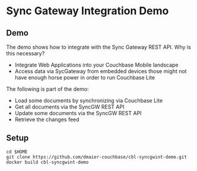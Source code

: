 # Sync Gateway Integration Demo

## Demo

The demo shows how to integrate with the Sync Gateway REST API. Why is this necessary?

* Integrate Web Applications into your Couchbase Mobile landscape
* Access data via SycGateway from embedded devices those might not have enough horse power in order to run Couchbase Lite

The following is part of the demo:

* Load some documents by synchronizing via Couchbase Lite
* Get all documents via the SyncGW REST API
* Update some documents via the SyncGW REST API
* Retrieve the changes feed

## Setup

```
cd $HOME
git clone https://github.com/dmaier-couchbase/cbl-syncgwint-demo.git
docker build cbl-syncgwint-demo
```
